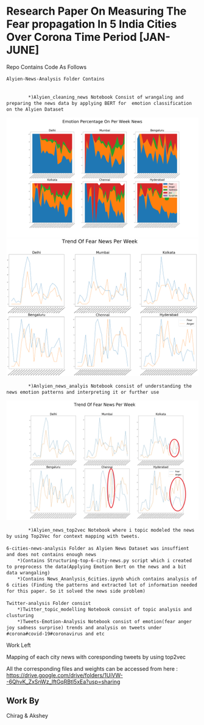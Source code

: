 # Research Paper On Measuring The Fear propagation In 5 India Cities Over Corona Time Period [JAN-JUNE]
Repo Contains Code As Follows

    Alyien-News-Analysis Folder Contains 
    
    
            *)Alyien_cleaning_news Notebook Consist of wrangaling and preparing the news data by applying BERT for  emotion classification on the Alyien Dataset

![Alt text](/6-cities-news-analysis/News-sentiment-6cities.png?raw=true "Fear Anger Graph In 6 Cities")
![Alt text](/6-cities-news-analysis/all-city-fear-anger.jpg?raw=true "Fear Anger Graph In 6 Cities")
            
            *)Anlyien_news_analyis Notebook consist of understanding the news emotion patterns and interpreting it or further use
          
![Alt text](/6-cities-news-analysis/pattern1.jpg?raw=true "Pattern")

            *)Alyien_news_top2vec Notebook where i topic modeled the news by using Top2Vec for context mapping with tweets. 
    
    6-cities-news-analysis Folder as Alyien News Dataset was insuffient and does not contains enough news
        *)Contains Structuring-top-6-city-news.py script which i created to preprocess the data(Applying Emotion Bert on the news and a bit data wrangaling) 
        *)Contains News_Ananlysis_6cities.ipynb which contains analysis of 6 cities (Finding the patterns and extracted lot of information needed for this paper. So it solved the news side problem)

    Twitter-analysis Folder consist 
        *)Twitter_topic_modelling Notebook consist of topic analysis and clusturing 
        *)Tweets-Emotion-Analysis Notebook consist of emotion(fear anger joy sadness surprise) trends and analysis on tweets under #corona#covid-19#coronavirus and etc
    
Work Left 

Mapping of each city news with coresponding tweets by using top2vec 




All the corresponding files and weights can be accessed from here : https://drive.google.com/drive/folders/1UiVW--6QhvK_ZxSnWz_lftGqRBtl5xEa?usp=sharing
## Work By
Chirag & Akshey
